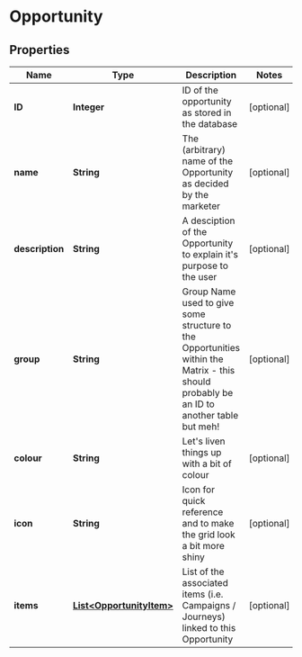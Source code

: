 

# Opportunity



## Properties

| Name | Type | Description | Notes |
|------------ | ------------- | ------------- | -------------|
|**ID** | **Integer** | ID of the opportunity as stored in the database |  [optional] |
|**name** | **String** | The (arbitrary) name of the Opportunity as decided by the marketer |  [optional] |
|**description** | **String** | A desciption of the Opportunity to explain it&#39;s purpose to the user |  [optional] |
|**group** | **String** | Group Name used to give some structure to the Opportunities within the Matrix - this should probably be an ID to another table but meh! |  [optional] |
|**colour** | **String** | Let&#39;s liven things up with a bit of colour |  [optional] |
|**icon** | **String** | Icon for quick reference and to make the grid look a bit more shiny |  [optional] |
|**items** | [**List&lt;OpportunityItem&gt;**](OpportunityItem.md) | List of the associated items (i.e. Campaigns / Journeys) linked to this Opportunity |  [optional] |




